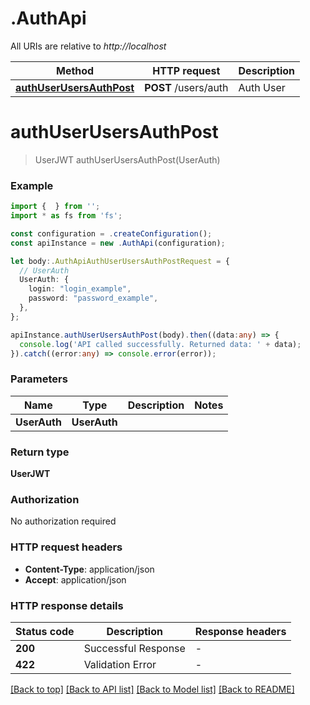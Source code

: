 # .AuthApi

All URIs are relative to *http://localhost*

Method | HTTP request | Description
------------- | ------------- | -------------
[**authUserUsersAuthPost**](AuthApi.md#authUserUsersAuthPost) | **POST** /users/auth | Auth User


# **authUserUsersAuthPost**
> UserJWT authUserUsersAuthPost(UserAuth)


### Example


```typescript
import {  } from '';
import * as fs from 'fs';

const configuration = .createConfiguration();
const apiInstance = new .AuthApi(configuration);

let body:.AuthApiAuthUserUsersAuthPostRequest = {
  // UserAuth
  UserAuth: {
    login: "login_example",
    password: "password_example",
  },
};

apiInstance.authUserUsersAuthPost(body).then((data:any) => {
  console.log('API called successfully. Returned data: ' + data);
}).catch((error:any) => console.error(error));
```


### Parameters

Name | Type | Description  | Notes
------------- | ------------- | ------------- | -------------
 **UserAuth** | **UserAuth**|  |


### Return type

**UserJWT**

### Authorization

No authorization required

### HTTP request headers

 - **Content-Type**: application/json
 - **Accept**: application/json


### HTTP response details
| Status code | Description | Response headers |
|-------------|-------------|------------------|
**200** | Successful Response |  -  |
**422** | Validation Error |  -  |

[[Back to top]](#) [[Back to API list]](README.md#documentation-for-api-endpoints) [[Back to Model list]](README.md#documentation-for-models) [[Back to README]](README.md)


